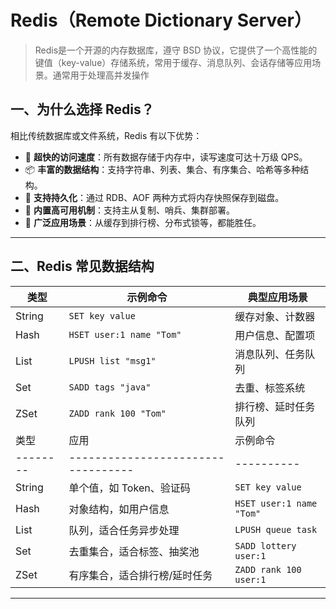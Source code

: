 # Redis（Remote Dictionary Server）

> Redis是一个开源的内存数据库，遵守 BSD 协议，它提供了一个高性能的键值（key-value）存储系统，常用于缓存、消息队列、会话存储等应用场景。通常用于处理高并发操作

## 一、为什么选择 Redis？

相比传统数据库或文件系统，Redis 有以下优势：

- 🚀 **超快的访问速度**：所有数据存储于内存中，读写速度可达十万级 QPS。
- 📦 **丰富的数据结构**：支持字符串、列表、集合、有序集合、哈希等多种结构。
- 💾 **支持持久化**：通过 RDB、AOF 两种方式将内存快照保存到磁盘。
- 📡 **内置高可用机制**：支持主从复制、哨兵、集群部署。
- 🧠 **广泛应用场景**：从缓存到排行榜、分布式锁等，都能胜任。

---

## 二、Redis 常见数据结构

| 类型   | 示例命令                    | 典型应用场景         |
|--------|-----------------------------|----------------------|
| String | `SET key value`             | 缓存对象、计数器     |
| Hash   | `HSET user:1 name "Tom"`    | 用户信息、配置项     |
| List   | `LPUSH list "msg1"`         | 消息队列、任务队列   |
| Set    | `SADD tags "java"`          | 去重、标签系统       |
| ZSet   | `ZADD rank 100 "Tom"`       | 排行榜、延时任务队列 |
| 类型   | 应用                             | 示例命令 |
|--------|----------------------------------|----------|
| String | 单个值，如 Token、验证码         | `SET key value` |
| Hash   | 对象结构，如用户信息             | `HSET user:1 name "Tom"` |
| List   | 队列，适合任务异步处理           | `LPUSH queue task` |
| Set    | 去重集合，适合标签、抽奖池       | `SADD lottery user:1` |
| ZSet   | 有序集合，适合排行榜/延时任务    | `ZADD rank 100 user:1` |

---


